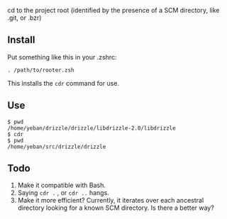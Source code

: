 cd to the project root (identified by the presence of a SCM directory, like
.git, or .bzr)

Install
---------
Put something like this in your .zshrc:

    . /path/to/rooter.zsh

This installs the `cdr` command for use.

Use
-----

    $ pwd
    /home/yeban/drizzle/drizzle/libdrizzle-2.0/libdrizzle
    $ cdr
    $ pwd
    /home/yeban/src/drizzle/drizzle

Todo
----
1. Make it compatible with Bash.
2. Saying `cdr .` , or `cdr ..` hangs.
3. Make it more efficient? Currently, it iterates over each ancestral directory looking for a known SCM directory. Is there a better way?
